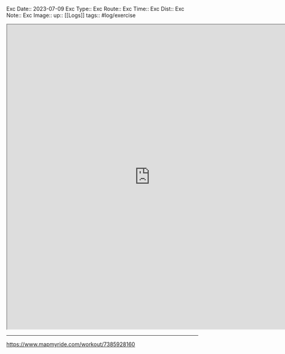 Exc Date::  2023-07-09
Exc Type:: 
Exc Route:: 
Exc Time:: 
Exc Dist:: 
Exc Note:: 
Exc Image:: 
up:: [[Logs]]
tags:: #log/exercise 

<iframe height=800 width=750 src="https://www.mapmyride.com/workout/7385928160"></iframe>

---



https://www.mapmyride.com/workout/7385928160